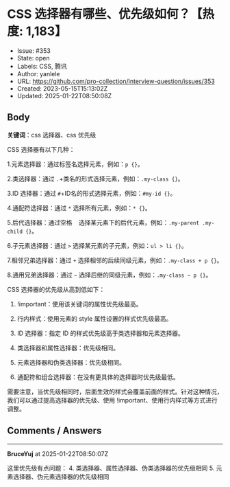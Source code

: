# CSS 选择器有哪些、优先级如何？【热度: 1,183】

- Issue: #353
- State: open
- Labels: CSS, 腾讯
- Author: yanlele
- URL: https://github.com/pro-collection/interview-question/issues/353
- Created: 2023-05-15T15:13:02Z
- Updated: 2025-01-22T08:50:08Z

## Body

**关键词**：css 选择器、css 优先级

CSS 选择器有以下几种：

1.元素选择器：通过标签名选择元素，例如：`p {}`。

2.类选择器：通过 `.`+类名的形式选择元素，例如：`.my-class {}`。

3.ID 选择器：通过 `#`+ID名的形式选择元素，例如：`#my-id {}`。

4.通配符选择器：通过 `*` 选择所有元素，例如：`* {}`。

5.后代选择器：通过空格 ` ` 选择某元素下的后代元素，例如：`.my-parent .my-child {}`。

6.子元素选择器：通过 `>` 选择某元素的子元素，例如：`ul > li {}`。

7.相邻兄弟选择器：通过 `+` 选择相邻的后续同级元素，例如：`.my-class + p {}`。

8.通用兄弟选择器：通过 `~` 选择后继的同级元素，例如：`.my-class ~ p {}`。

CSS 选择器的优先级从高到低如下：

1. !important：使用该关键词的属性优先级最高。

2. 行内样式：使用元素的 style 属性设置的样式优先级最高。

3. ID 选择器：指定 ID 的样式优先级高于类选择器和元素选择器。

4. 类选择器和属性选择器：优先级相同。

5. 元素选择器和伪类选择器：优先级相同。

6. 通配符和组合选择器：在没有更具体的选择器时优先级最低。

需要注意，当优先级相同时，后面生效的样式会覆盖前面的样式。针对这种情况，我们可以通过提高选择器的优先级、使用 !important、使用行内样式等方式进行调整。


## Comments / Answers

---

**BruceYuj** at 2025-01-22T08:50:07Z

这里优先级有点问题：
4.  类选择器、属性选择器、伪类选择器的优先级相同
5. 元素选择器、伪元素选择器的优先级相同
